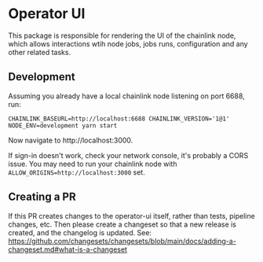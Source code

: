# Operator UI

This package is responsible for rendering the UI of the chainlink node, which allows interactions wtih node jobs, jobs runs, configuration and any other related tasks.

## Development

Assuming you already have a local chainlink node listening on port 6688, run:

```
CHAINLINK_BASEURL=http://localhost:6688 CHAINLINK_VERSION='1@1' NODE_ENV=development yarn start
```

Now navigate to http://localhost:3000.

If sign-in doesn't work, check your network console, it's probably a CORS issue. You may need to run your chainlink node with `ALLOW_ORIGINS=http://localhost:3000` set.

## Creating a PR

If this PR creates changes to the operator-ui itself, rather than tests, pipeline changes, etc. Then please create a changeset so that a new release is created, and the changelog is updated. See: https://github.com/changesets/changesets/blob/main/docs/adding-a-changeset.md#what-is-a-changeset
